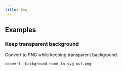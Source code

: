 ```yaml
---
title: Svg
---
```


## Examples

### Keep transparent background

Convert to PNG while keeping transparent background.

```shell
convert -background none in.svg out.png
```
